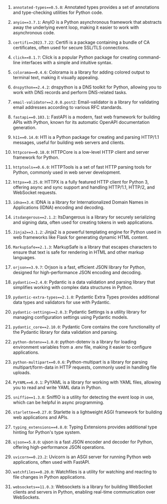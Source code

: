 1. `annotated-types==0.5.0`: Annotated types provides a set of annotations and type-checking utilities for Python code.

2. `anyio==3.7.1`: AnyIO is a Python asynchronous framework that abstracts away the underlying event loop, making it easier to work with asynchronous code.

3. `certifi==2023.7.22`: Certifi is a package containing a bundle of CA certificates, often used for secure SSL/TLS connections.

4. `click==8.1.7`: Click is a popular Python package for creating command-line interfaces with a simple and intuitive syntax.

5. `colorama==0.4.6`: Colorama is a library for adding colored output to terminal text, making it visually appealing.

6. `dnspython==2.4.2`: dnspython is a DNS toolkit for Python, allowing you to work with DNS records and perform DNS-related tasks.

7. `email-validator==2.0.0.post2`: Email-validator is a library for validating email addresses according to various RFC standards.

8. `fastapi==0.103.1`: FastAPI is a modern, fast web framework for building APIs with Python, known for its automatic OpenAPI documentation generation.

9. `h11==0.14.0`: H11 is a Python package for creating and parsing HTTP/1.1 messages, useful for building web servers and clients.

10. `httpcore==0.18.0`: HTTPCore is a low-level HTTP client and server framework for Python.

11. `httptools==0.6.0`: HTTPTools is a set of fast HTTP parsing tools for Python, commonly used in web server development.

12. `httpx==0.25.0`: HTTPX is a fully featured HTTP client for Python 3, offering async and sync support and handling HTTP/1.1, HTTP/2, and WebSocket requests.

13. `idna==3.4`: IDNA is a library for Internationalized Domain Names in Applications (IDNA) encoding and decoding.

14. `itsdangerous==2.1.2`: ItsDangerous is a library for securely serializing and signing data, often used for creating tokens in web applications.

15. `Jinja2==3.1.2`: Jinja2 is a powerful templating engine for Python used in web frameworks like Flask for generating dynamic HTML content.

16. `MarkupSafe==2.1.3`: MarkupSafe is a library that escapes characters to ensure that text is safe for rendering in HTML and other markup languages.

17. `orjson==3.9.7`: Orjson is a fast, efficient JSON library for Python, designed for high-performance JSON encoding and decoding.

18. `pydantic==2.4.0`: Pydantic is a data validation and parsing library that simplifies working with complex data structures in Python.

19. `pydantic-extra-types==2.1.0`: Pydantic Extra Types provides additional data types and validators for use with Pydantic.

20. `pydantic-settings==2.0.3`: Pydantic Settings is a utility library for managing configuration settings using Pydantic models.

21. `pydantic_core==2.10.0`: Pydantic Core contains the core functionality of the Pydantic library for data validation and parsing.

22. `python-dotenv==1.0.0`: python-dotenv is a library for loading environment variables from a .env file, making it easier to configure applications.

23. `python-multipart==0.0.6`: Python-multipart is a library for parsing multipart/form-data in HTTP requests, commonly used in handling file uploads.

24. `PyYAML==6.0.1`: PyYAML is a library for working with YAML files, allowing you to read and write YAML data in Python.

25. `sniffio==1.3.0`: SniffIO is a utility for detecting the event loop in use, which can be helpful in async programming.

26. `starlette==0.27.0`: Starlette is a lightweight ASGI framework for building web applications and APIs.

27. `typing_extensions==4.8.0`: Typing Extensions provides additional type hinting for Python's type system.

28. `ujson==5.8.0`: ujson is a fast JSON encoder and decoder for Python, offering high-performance JSON operations.

29. `uvicorn==0.23.2`: Uvicorn is an ASGI server for running Python web applications, often used with FastAPI.

30. `watchfiles==0.20.0`: Watchfiles is a utility for watching and reacting to file changes in Python applications.

31. `websockets==11.0.3`: Websockets is a library for building WebSocket clients and servers in Python, enabling real-time communication over WebSockets.
